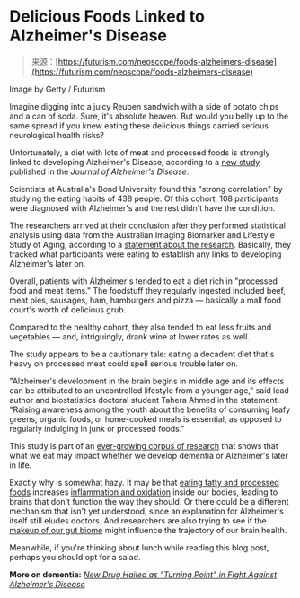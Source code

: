 <!--yml
category: 未分类
date: 2024-05-27 14:36:33
-->

# Delicious Foods Linked to Alzheimer's Disease

> 来源：[https://futurism.com/neoscope/foods-alzheimers-disease](https://futurism.com/neoscope/foods-alzheimers-disease)

Image by Getty / Futurism

Imagine digging into a juicy Reuben sandwich with a side of potato chips and a can of soda. Sure, it's absolute heaven. But would you belly up to the same spread if you knew eating these delicious things carried serious neurological health risks?

Unfortunately, a diet with lots of meat and processed foods is strongly linked to developing Alzheimer's Disease, according to a [new study](https://pubmed.ncbi.nlm.nih.gov/38189748/) published in the *Journal of Alzheimer's Disease*.

Scientists at Australia's Bond University found this "strong correlation" by studying the eating habits of 438 people. Of this cohort, 108 participants were diagnosed with Alzheimer's and the rest didn't have the condition.

The researchers arrived at their conclusion after they performed statistical analysis using data from the Australian Imaging Biomarker and Lifestyle Study of Aging, according to a [statement about the research](https://bond.edu.au/news/favourite-aussie-foods-linked-to-alzheimers). Basically, they tracked what participants were eating to establish any links to developing Alzheimer's later on.

Overall, patients with Alzheimer's tended to eat a diet rich in "processed food and meat items." The foodstuff they regularly ingested included beef, meat pies, sausages, ham, hamburgers and pizza — basically a mall food court's worth of delicious grub.

Compared to the healthy cohort, they also tended to eat less fruits and vegetables — and, intriguingly, drank wine at lower rates as well.

The study appears to be a cautionary tale: eating a decadent diet that's heavy on processed meat could spell serious trouble later on.

"Alzheimer's development in the brain begins in middle age and its effects can be attributed to an uncontrolled lifestyle from a younger age," said lead author and biostatistics doctoral student Tahera Ahmed in the statement. "Raising awareness among the youth about the benefits of consuming leafy greens, organic foods, or home-cooked meals is essential, as opposed to regularly indulging in junk or processed foods."

This study is part of an [ever-growing corpus of research](https://www.nia.nih.gov/health/alzheimers-and-dementia/what-do-we-know-about-diet-and-prevention-alzheimers-disease) that shows that what we eat may impact whether we develop dementia or Alzheimer's later in life.

Exactly why is somewhat hazy. It may be that [eating fatty and processed foods](https://www.sciencedirect.com/science/article/pii/S2213231721000173) increases [inflammation and oxidation](https://www.ncbi.nlm.nih.gov/pmc/articles/PMC7369138/) inside our bodies, leading to brains that don't function the way they should. Or there could be a different mechanism that isn't yet understood, since an explanation for Alzheimer's itself still eludes doctors. And researchers are also trying to see if the [makeup of our gut biome](https://www.nia.nih.gov/news/beyond-brain-gut-microbiome-and-alzheimers-disease) might influence the trajectory of our brain health.

Meanwhile, if you're thinking about lunch while reading this blog post, perhaps you should opt for a salad.

**More on dementia:** [*New Drug Hailed as "Turning Point" in Fight Against Alzheimer's Disease*](https://futurism.com/neoscope/new-drug-turning-point-alzheimers-disease)